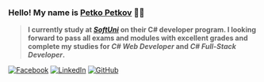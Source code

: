 ### Hello! My name is [Petko Petkov](https://github.com/petkopetkov90) 🖐🏻

>**I currently study at [_**SoftUni**_](https://softuni.bg/curriculum) on their C# developer program. I looking forward to pass all exams and modules with excellent grades and complete my studies for _C# Web Developer_ and _C# Full-Stack Developer_.**

[![Facebook](https://img.shields.io/badge/-Facebook-00B2FF?style=flat-square&logo=Facebook&logoColor=white)](https://www.facebook.com/petkopetkov900808)
[![LinkedIn](https://img.shields.io/badge/-LinkedIn-0e76a8?style=flat-square&logo=Linkedin&logoColor=white)](https://www.linkedin.com/in/petko-petkov-004332278/) 
[![GitHub](https://img.shields.io/badge/-Github-000000?style=flat-square&logo=Github&logoColor=white)](https://github.com/petkopetkov90)
